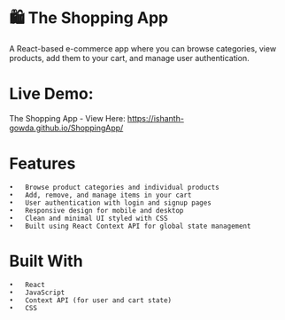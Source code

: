 # 🛍️ The Shopping App

A React-based e-commerce app where you can browse categories, view products, add them to your cart, and manage user authentication.

# Live Demo:
The Shopping App - View Here: https://ishanth-gowda.github.io/ShoppingApp/

# Features
	•	Browse product categories and individual products
	•	Add, remove, and manage items in your cart
	•	User authentication with login and signup pages
	•	Responsive design for mobile and desktop
	•	Clean and minimal UI styled with CSS
	•	Built using React Context API for global state management

# Built With
	•	React
	•	JavaScript
	•	Context API (for user and cart state)
	•	CSS
